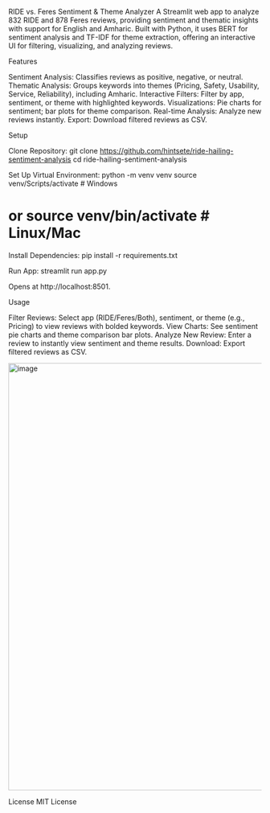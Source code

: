RIDE vs. Feres Sentiment & Theme Analyzer
A Streamlit web app to analyze 832 RIDE and 878 Feres reviews, providing sentiment and thematic insights with support for English and Amharic. Built with Python, it uses BERT for sentiment analysis and TF-IDF for theme extraction, offering an interactive UI for filtering, visualizing, and analyzing reviews.

Features

Sentiment Analysis: Classifies reviews as positive, negative, or neutral.
Thematic Analysis: Groups keywords into themes (Pricing, Safety, Usability, Service, Reliability), including Amharic.
Interactive Filters: Filter by app, sentiment, or theme with highlighted keywords.
Visualizations: Pie charts for sentiment; bar plots for theme comparison.
Real-time Analysis: Analyze new reviews instantly.
Export: Download filtered reviews as CSV.


Setup

Clone Repository:
git clone https://github.com/hintsete/ride-hailing-sentiment-analysis
cd ride-hailing-sentiment-analysis


Set Up Virtual Environment:
python -m venv venv
source venv/Scripts/activate  # Windows
# or source venv/bin/activate  # Linux/Mac


Install Dependencies:
pip install -r requirements.txt


Run App:
streamlit run app.py

Opens at http://localhost:8501.


Usage

Filter Reviews: Select app (RIDE/Feres/Both), sentiment, or theme (e.g., Pricing) to view reviews with bolded keywords.
View Charts: See sentiment pie charts and theme comparison bar plots.
Analyze New Review: Enter a review to instantly view sentiment and theme results.
Download: Export filtered reviews as CSV.


<img width="1873" height="850" alt="image" src="https://github.com/user-attachments/assets/b41c05ab-a755-4456-a6ed-31e7cb0821f8" />
                



License
MIT License
